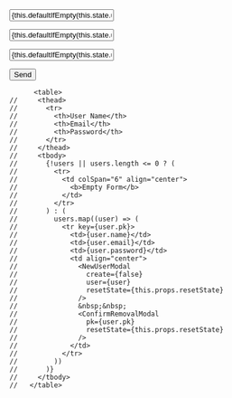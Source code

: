   <form onSubmit={this.props.user ? this.editUser : this.createUser}>
          <form>
            <!-- <label for="user_name">User Name: </label> -->
            <input type="text" name="user_name" onChange={this.onChange} value={this.defaultIfEmpty(this.state.user_name)} />
          </form>
          <form>
            <!-- <label for="user_email">User Email: </label> -->
            <input type="text" name="user_email" onChange={this.onChange} value={this.defaultIfEmpty(this.state.user_email)} />
          </form>      <form>
            <!-- <label for="user_password">User Password: </label> -->
            <input type="text" name="user_password" onChange={this.onChange} value={this.defaultIfEmpty(this.state.user_password)} />
          </form>
        </form>
        <button>Send</button>


          <table>
    //     <thead>
    //       <tr>
    //         <th>User Name</th>
    //         <th>Email</th>
    //         <th>Password</th>
    //       </tr>
    //     </thead>
    //     <tbody>
    //       {!users || users.length <= 0 ? (
    //         <tr>
    //           <td colSpan="6" align="center">
    //             <b>Empty Form</b>
    //           </td>
    //         </tr>
    //       ) : (
    //         users.map((user) => (
    //           <tr key={user.pk}>
    //             <td>{user.name}</td>
    //             <td>{user.email}</td>
    //             <td>{user.password}</td>
    //             <td align="center">
    //               <NewUserModal
    //                 create={false}
    //                 user={user}
    //                 resetState={this.props.resetState}
    //               />
    //               &nbsp;&nbsp;
    //               <ConfirmRemovalModal
    //                 pk={user.pk}
    //                 resetState={this.props.resetState}
    //               />
    //             </td>
    //           </tr>
    //         ))
    //       )}
    //     </tbody>
    //   </table>